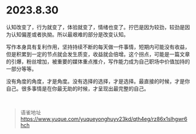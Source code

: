 # 2023.8.30
认知改变了，行为就变了，体验就变了，情绪也变了。拧巴是因为较劲，较劲是因为认知偏差或者执拗。所以最艰难的部分是改变认知。

写作本身具有复利作用，坚持持续不断的每天做一件事情，短期内可能没有收益，但是积累到一定的节点就会发生质变，收益就会倍增。这个拐点，可能是一篇文章的引爆，粉丝增加，被重要的媒体重点推介，写作能力成为自己职场中价值加持的一部分等等。

没有角度的角度，才是角度。没有选择的选择，才是选择。最直接的时候，才是你自己。很多事情是在你最无助的时候，才呈现出最完整的自己。

<br>
  
> 语雀地址 https://www.yuque.com/yuqueyonghuyv23kd/qth4eg/rz86x1slhgwr6hch
